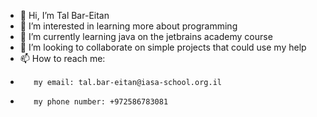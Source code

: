 - 👋 Hi, I’m Tal Bar-Eitan
- 👀 I’m interested in learning more about programming
- 🌱 I’m currently learning java on the jetbrains academy course
- 💞️ I’m looking to collaborate on simple projects that could use my help
- 📫 How to reach me:
-        my email: tal.bar-eitan@iasa-school.org.il
-        my phone number: +972586783081

